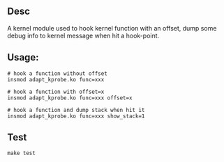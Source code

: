 ## Desc

A kernel module used to hook kernel function with an offset, dump some debug
info to kernel message when hit a hook-point.

## Usage:
	# hook a function without offset
	insmod adapt_kprobe.ko func=xxx

	# hook a function with offset=x
	insmod adapt_kprobe.ko func=xxx offset=x

	# hook a function and dump stack when hit it
	insmod adapt_kprobe.ko func=xxx show_stack=1

## Test
	make test
